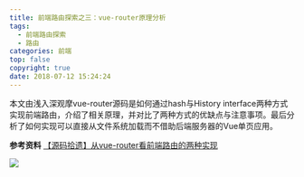 ```yaml
---
title: 前端路由探索之三：vue-router原理分析
tags:
  - 前端路由探索
  - 路由
categories: 前端
top: false
copyright: true
date: 2018-07-12 15:24:24
---
```

本文由浅入深观摩vue-router源码是如何通过hash与History interface两种方式实现前端路由，介绍了相关原理，并对比了两种方式的优缺点与注意事项。最后分析了如何实现可以直接从文件系统加载而不借助后端服务器的Vue单页应用。
<!--more-->

**参考资料**
[【源码拾遗】从vue-router看前端路由的两种实现](https://zhuanlan.zhihu.com/p/27588422)

![](http://oankigr4l.bkt.clouddn.com/wexin.png)